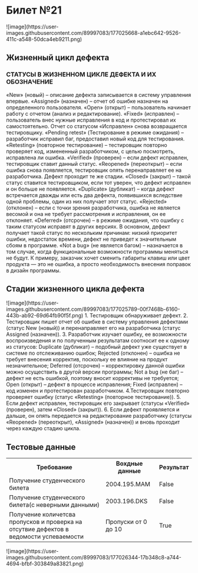 <h1>Билет №21</h1>
![image](https://user-images.githubusercontent.com/89997083/177025668-a1ebc642-9526-411c-a548-50dca4eb9211.png)
<h2>Жизненный цикл дефекта</h2>
<h3>СТАТУСЫ В ЖИЗНЕННОМ ЦИКЛЕ ДЕФЕКТА И ИХ ОБОЗНАЧЕНИЕ</h3>
«New» (новый) – описание дефекта записывается в систему управления впервые.
«Assigned» (назначен) – отчет об ошибке назначен на определенного пользователя.
«Open» (открыт) – пользователь начинает работу с отчетом (анализ и редактирование).
«Fixed» (исправлен) – пользователь внес нужные исправления в код и протестировал их самостоятельно. Отчет со статусом «Исправлен» снова возвращается тестировщику.
«Pending retest» (Тестирование в режиме ожидания) – разработчик исправил баг, предоставил новый код для тестирования.
«Retesting» (повторное тестирование) – тестировщик повторно проверяет код, измененный разработчиком, с целью посмотреть, исправлена ли ошибка.
«Verified» (проверен) – если дефект исправлен, тестировщик ставит данный статус.
«Reopened» (переоткрыт) – если ошибка снова появляется, тестировщик опять перенаправляет ее на разработчика. Дефект проходит те же стадии.
«Closed» (закрыт) – такой статус ставится тестировщиком, если тот уверен, что дефект исправлен и он больше не появляется.
«Duplicate» (дубликат) – когда дефект встречается дважды или есть два дефекта, появившихся вследствие одной проблемы, один из них получает этот статус.
«Rejected» (отклонен) – если с точки зрения разработчика, ошибка не является весомой и она не требует рассмотрения и исправления, он ее отклоняет.
«Deferred» (отсрочен) – в режиме ожидания, что ошибку с таким статусом исправят в других версиях. В основном, дефект получает такой статус по нескольким причинам: низкий приоритет ошибки, недостаток времени, дефект не приведет к значительным сбоям в программе.
«Not a bug» (не является багом) – назначается в том случае, когда функциональные возможности программы меняться не будут. К примеру, заказчик хочет сменить габариты клавиш или цвет продукта — это не ошибка, а просто необходимость внесения поправок в дизайн программы.
<h2>Стадии жизненного цикла дефекта</h2>
![image](https://user-images.githubusercontent.com/89997083/177025789-00f7468b-6160-443b-ab92-69d64fb90f5f.png)
1. Тестировщик обнаруживает дефект.
2. Тестировщик пишет отчет об ошибке в систему управления дефектами (статус New (новый)) и перенаправляет его на разработчика (статус Assigned (назначен)).
3. Разработчик изучает ошибку, ее возможности воспроизведения и по полученным результатам соотносит ее к одному из статусов:
Duplicate (дубликат) – подобный дефект уже существует в системе по отслеживанию ошибок;
Rejected (отклонен) – ошибка не требует внесения корректив, поскольку ее влияние на продукт незначительное;
Deferred (отсрочен) – корректировку данной ошибки можно осуществить в другой версии программы;
Not a bug (не баг) – дефект не есть ошибкой, поэтому вносит коррективы не требуется;
Open (открыт) – дефект в процессе исправления;
Fixed (исправлен) – код изменен и протестирован разработчиком.
4.Тестировщик повторно проверяет ошибку (статус «Retesting» (повторное тестирование)).
5. Если дефект исправлен, тестировщик его закрывает (статусы «Verified» (проверен), затем «Closed» (закрыт)).
6. Если дефект проявляется и дальше, он опять передается на редактирование разработчику (статусы «Reopened» (переоткрыт), «Assigned» (назначен)) и вновь проходит через каждую стадию цикла.
<h2>Тестовые данные</h2>
<table>

<tr>
<th>Требование</th>
<th>Вохдные данные</th>
<th>Результат</th>
</tr>


<tr>
<td>Получение студенческого билета</td>
<td>2004.195.MAM</td>
<td>False</td>
</tr>
 


<tr>
<td>Получение студенческого билета(с неверными данными)</td>
<td>2003.196.DKS</td>
<td>False</td>
</tr>
<tr>
<td>Получение количетсва пропусков и проверка на отсутвие дефектов в ведомости успеваемости</td>
<td>Пропуски от 0 до 10</td>
<td>True</td>
</tr>


</table>
![image](https://user-images.githubusercontent.com/89997083/177026344-17b348c8-a744-4694-bfbf-303849a83821.png)
